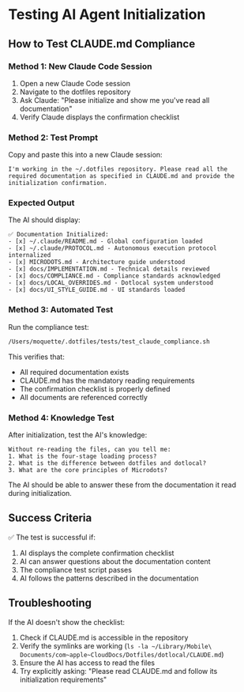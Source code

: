# Testing AI Agent Initialization

## How to Test CLAUDE.md Compliance

### Method 1: New Claude Code Session
1. Open a new Claude Code session
2. Navigate to the dotfiles repository
3. Ask Claude: "Please initialize and show me you've read all documentation"
4. Verify Claude displays the confirmation checklist

### Method 2: Test Prompt
Copy and paste this into a new Claude session:

```
I'm working in the ~/.dotfiles repository. Please read all the required documentation as specified in CLAUDE.md and provide the initialization confirmation.
```

### Expected Output
The AI should display:

```
✅ Documentation Initialized:
- [x] ~/.claude/README.md - Global configuration loaded
- [x] ~/.claude/PROTOCOL.md - Autonomous execution protocol internalized
- [x] MICRODOTS.md - Architecture guide understood
- [x] docs/IMPLEMENTATION.md - Technical details reviewed
- [x] docs/COMPLIANCE.md - Compliance standards acknowledged
- [x] docs/LOCAL_OVERRIDES.md - Dotlocal system understood
- [x] docs/UI_STYLE_GUIDE.md - UI standards loaded
```

### Method 3: Automated Test
Run the compliance test:

```bash
/Users/moquette/.dotfiles/tests/test_claude_compliance.sh
```

This verifies that:
- All required documentation exists
- CLAUDE.md has the mandatory reading requirements
- The confirmation checklist is properly defined
- All documents are referenced correctly

### Method 4: Knowledge Test
After initialization, test the AI's knowledge:

```
Without re-reading the files, can you tell me:
1. What is the four-stage loading process?
2. What is the difference between dotfiles and dotlocal?
3. What are the core principles of Microdots?
```

The AI should be able to answer these from the documentation it read during initialization.

## Success Criteria

✅ The test is successful if:
1. AI displays the complete confirmation checklist
2. AI can answer questions about the documentation content
3. The compliance test script passes
4. AI follows the patterns described in the documentation

## Troubleshooting

If the AI doesn't show the checklist:
1. Check if CLAUDE.md is accessible in the repository
2. Verify the symlinks are working (`ls -la ~/Library/Mobile\ Documents/com~apple~CloudDocs/Dotfiles/dotlocal/CLAUDE.md`)
3. Ensure the AI has access to read the files
4. Try explicitly asking: "Please read CLAUDE.md and follow its initialization requirements"